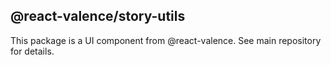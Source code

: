## @react-valence/story-utils 

This package is a UI component from @react-valence. See main repository for details.